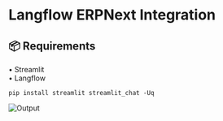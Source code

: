 # Langflow ERPNext Integration 

## 📦 <b>Requirements</b>

•	Streamlit
<br>
•	Langflow
<br>

```shell
pip install streamlit streamlit_chat -Uq
```
![Output](https://github.com/oyasizaki/langflow-additional/assets/118342512/24425da5-165b-438f-96af-64e736378b14)
